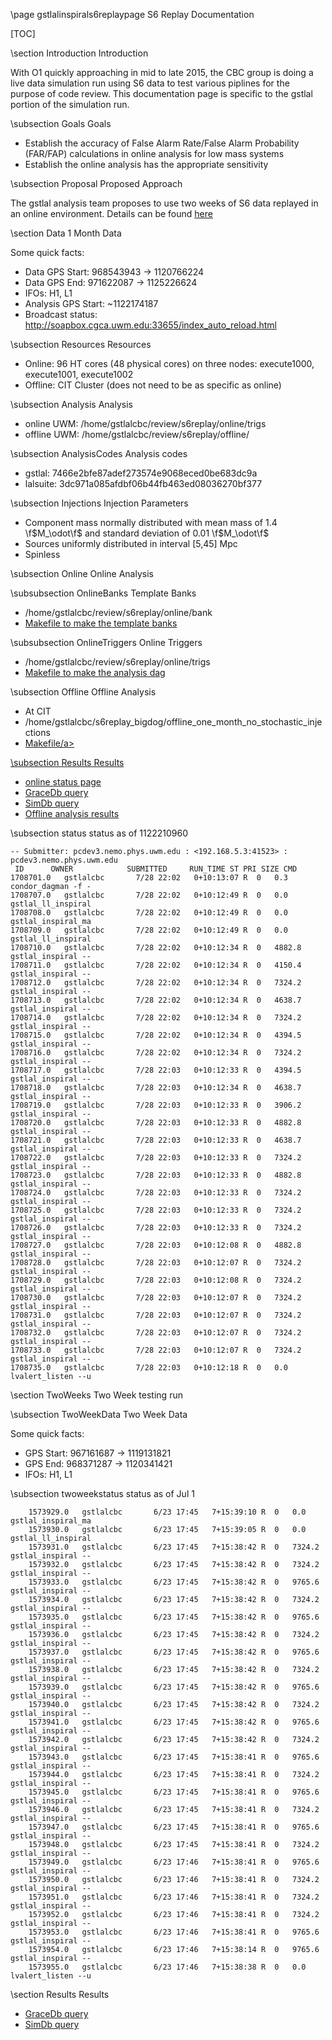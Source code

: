 \page gstlalinspirals6replaypage S6 Replay Documentation

[TOC]

\section Introduction Introduction

With O1 quickly approaching in mid to late 2015, the CBC group is doing a live
data simulation run using S6 data to test various piplines for the purpose of
code review.  This documentation page is specific to the gstlal portion of the
simulation run.  

\subsection Goals Goals

 - Establish the accuracy of False Alarm Rate/False Alarm Probability (FAR/FAP) calculations in online analysis for low mass systems
 - Establish the online analysis has the appropriate sensitivity

\subsection Proposal Proposed Approach

The gstlal analysis team proposes to use two weeks of S6 data replayed in an
online environment.  Details can be found
<a href="https://www.lsc-group.phys.uwm.edu/ligovirgo/cbcnote/S6VSR3ReplayMDC/140812103550GeneralData%20broadcasting">here</a>

\section Data 1 Month Data

Some quick facts:

 - Data GPS Start: 968543943 -> 1120766224
 - Data GPS End:   971622087 -> 1125226624
 - IFOs: H1, L1
 - Analysis GPS Start: ~1122174187
 - Broadcast status: http://soapbox.cgca.uwm.edu:33655/index_auto_reload.html


\subsection Resources Resources

 - Online: 96 HT cores (48 physical cores) on three nodes: execute1000, execute1001, execute1002
 - Offline: CIT Cluster (does not need to be as specific as online)

\subsection Analysis Analysis

 - online UWM: /home/gstlalcbc/review/s6replay/online/trigs
 - offline UWM: /home/gstlalcbc/review/s6replay/offline/

\subsection AnalysisCodes Analysis codes

 - gstlal: 7466e2bfe87adef273574e9068eced0be683dc9a
 - lalsuite: 3dc971a085afdbf06b44fb463ed08036270bf377

\subsection Injections Injection Parameters

 - Component mass normally distributed with mean mass of 1.4 \f$M_\odot\f$ and standard deviation of 0.01 \f$M_\odot\f$
 - Sources uniformly distributed in interval [5,45] Mpc
 - Spinless

\subsection Online Online Analysis

\subsubsection OnlineBanks Template Banks

 - /home/gstlalcbc/review/s6replay/online/bank
 - <a href=https://ligo-vcs.phys.uwm.edu/cgit/gstlal/tree/gstlal-inspiral/share/Makefile.s6_replay_bank>Makefile to make the template banks</a>

\subsubsection OnlineTriggers Online Triggers

 - /home/gstlalcbc/review/s6replay/online/trigs
 - <a href=https://ligo-vcs.phys.uwm.edu/cgit/gstlal/tree/gstlal-inspiral/share/Makefile.s6_replay_online>Makefile to make the analysis dag</a>

\subsection Offline Offline Analysis

 - At CIT
 - /home/gstlalcbc/s6replay_bigdog/offline_one_month_no_stochastic_injections
 - <a href=https://ligo-vcs.phys.uwm.edu/cgit/gstlal/tree/gstlal-inspiral/share/Makefile.s6_replay>Makefile/a>

\subsection Results Results

 - <a href=https://ldas-jobs.cgca.uwm.edu/~gstlalcbc/cgi-bin/gstlalcbcsummary> online status page </a>
 - <a href="https://gracedb.ligo.org/events/search/?query=test%20gstlal%20lowmass%201122174187..1124174187">GraceDb query</a>
 - <a href="https://simdb.phys.uwm.edu/events/search/?query=cbc%20gstlal%20replaylowmassinj%201122174187..1124174187">SimDb query</a>
 - <a href="https://ldas-jobs.ligo.caltech.edu/~gstlalcbc/offline_s6_replay_1monrun/">Offline analysis results</a>


\subsection status status as of 1122210960 

	-- Submitter: pcdev3.nemo.phys.uwm.edu : <192.168.5.3:41523> : pcdev3.nemo.phys.uwm.edu
	 ID      OWNER            SUBMITTED     RUN_TIME ST PRI SIZE CMD               
	1708701.0   gstlalcbc       7/28 22:02   0+10:13:07 R  0   0.3  condor_dagman -f -
	1708707.0   gstlalcbc       7/28 22:02   0+10:12:49 R  0   0.0  gstlal_ll_inspiral
	1708708.0   gstlalcbc       7/28 22:02   0+10:12:49 R  0   0.0  gstlal_inspiral_ma
	1708709.0   gstlalcbc       7/28 22:02   0+10:12:49 R  0   0.0  gstlal_ll_inspiral
	1708710.0   gstlalcbc       7/28 22:02   0+10:12:34 R  0   4882.8 gstlal_inspiral --
	1708711.0   gstlalcbc       7/28 22:02   0+10:12:34 R  0   4150.4 gstlal_inspiral --
	1708712.0   gstlalcbc       7/28 22:02   0+10:12:34 R  0   7324.2 gstlal_inspiral --
	1708713.0   gstlalcbc       7/28 22:02   0+10:12:34 R  0   4638.7 gstlal_inspiral --
	1708714.0   gstlalcbc       7/28 22:02   0+10:12:34 R  0   7324.2 gstlal_inspiral --
	1708715.0   gstlalcbc       7/28 22:02   0+10:12:34 R  0   4394.5 gstlal_inspiral --
	1708716.0   gstlalcbc       7/28 22:02   0+10:12:34 R  0   7324.2 gstlal_inspiral --
	1708717.0   gstlalcbc       7/28 22:03   0+10:12:33 R  0   4394.5 gstlal_inspiral --
	1708718.0   gstlalcbc       7/28 22:03   0+10:12:34 R  0   4638.7 gstlal_inspiral --
	1708719.0   gstlalcbc       7/28 22:03   0+10:12:33 R  0   3906.2 gstlal_inspiral --
	1708720.0   gstlalcbc       7/28 22:03   0+10:12:33 R  0   4882.8 gstlal_inspiral --
	1708721.0   gstlalcbc       7/28 22:03   0+10:12:33 R  0   4638.7 gstlal_inspiral --
	1708722.0   gstlalcbc       7/28 22:03   0+10:12:33 R  0   7324.2 gstlal_inspiral --
	1708723.0   gstlalcbc       7/28 22:03   0+10:12:33 R  0   4882.8 gstlal_inspiral --
	1708724.0   gstlalcbc       7/28 22:03   0+10:12:33 R  0   7324.2 gstlal_inspiral --
	1708725.0   gstlalcbc       7/28 22:03   0+10:12:33 R  0   7324.2 gstlal_inspiral --
	1708726.0   gstlalcbc       7/28 22:03   0+10:12:33 R  0   7324.2 gstlal_inspiral --
	1708727.0   gstlalcbc       7/28 22:03   0+10:12:08 R  0   4882.8 gstlal_inspiral --
	1708728.0   gstlalcbc       7/28 22:03   0+10:12:07 R  0   7324.2 gstlal_inspiral --
	1708729.0   gstlalcbc       7/28 22:03   0+10:12:08 R  0   7324.2 gstlal_inspiral --
	1708730.0   gstlalcbc       7/28 22:03   0+10:12:07 R  0   7324.2 gstlal_inspiral --
	1708731.0   gstlalcbc       7/28 22:03   0+10:12:07 R  0   7324.2 gstlal_inspiral --
	1708732.0   gstlalcbc       7/28 22:03   0+10:12:07 R  0   7324.2 gstlal_inspiral --
	1708733.0   gstlalcbc       7/28 22:03   0+10:12:07 R  0   7324.2 gstlal_inspiral --
	1708735.0   gstlalcbc       7/28 22:03   0+10:12:18 R  0   0.0  lvalert_listen --u


\section TwoWeeks Two Week testing run


\subsection TwoWeekData Two Week Data

Some quick facts:

 - GPS Start: 967161687 -> 1119131821
 - GPS End:   968371287 -> 1120341421
 - IFOs: H1, L1


\subsection twoweekstatus status as of Jul 1

		1573929.0   gstlalcbc       6/23 17:45   7+15:39:10 R  0   0.0  gstlal_inspiral_ma
		1573930.0   gstlalcbc       6/23 17:45   7+15:39:05 R  0   0.0  gstlal_ll_inspiral
		1573931.0   gstlalcbc       6/23 17:45   7+15:38:42 R  0   7324.2 gstlal_inspiral --
		1573932.0   gstlalcbc       6/23 17:45   7+15:38:42 R  0   7324.2 gstlal_inspiral --
		1573933.0   gstlalcbc       6/23 17:45   7+15:38:42 R  0   9765.6 gstlal_inspiral --
		1573934.0   gstlalcbc       6/23 17:45   7+15:38:42 R  0   7324.2 gstlal_inspiral --
		1573935.0   gstlalcbc       6/23 17:45   7+15:38:42 R  0   9765.6 gstlal_inspiral --
		1573936.0   gstlalcbc       6/23 17:45   7+15:38:42 R  0   7324.2 gstlal_inspiral --
		1573937.0   gstlalcbc       6/23 17:45   7+15:38:42 R  0   9765.6 gstlal_inspiral --
		1573938.0   gstlalcbc       6/23 17:45   7+15:38:42 R  0   7324.2 gstlal_inspiral --
		1573939.0   gstlalcbc       6/23 17:45   7+15:38:42 R  0   9765.6 gstlal_inspiral --
		1573940.0   gstlalcbc       6/23 17:45   7+15:38:42 R  0   7324.2 gstlal_inspiral --
		1573941.0   gstlalcbc       6/23 17:45   7+15:38:42 R  0   9765.6 gstlal_inspiral --
		1573942.0   gstlalcbc       6/23 17:45   7+15:38:42 R  0   7324.2 gstlal_inspiral --
		1573943.0   gstlalcbc       6/23 17:45   7+15:38:41 R  0   9765.6 gstlal_inspiral --
		1573944.0   gstlalcbc       6/23 17:45   7+15:38:41 R  0   7324.2 gstlal_inspiral --
		1573945.0   gstlalcbc       6/23 17:45   7+15:38:41 R  0   9765.6 gstlal_inspiral --
		1573946.0   gstlalcbc       6/23 17:45   7+15:38:41 R  0   7324.2 gstlal_inspiral --
		1573947.0   gstlalcbc       6/23 17:45   7+15:38:41 R  0   9765.6 gstlal_inspiral --
		1573948.0   gstlalcbc       6/23 17:45   7+15:38:41 R  0   7324.2 gstlal_inspiral --
		1573949.0   gstlalcbc       6/23 17:46   7+15:38:41 R  0   9765.6 gstlal_inspiral --
		1573950.0   gstlalcbc       6/23 17:46   7+15:38:41 R  0   7324.2 gstlal_inspiral --
		1573951.0   gstlalcbc       6/23 17:46   7+15:38:41 R  0   7324.2 gstlal_inspiral --
		1573952.0   gstlalcbc       6/23 17:46   7+15:38:41 R  0   7324.2 gstlal_inspiral --
		1573953.0   gstlalcbc       6/23 17:46   7+15:38:41 R  0   9765.6 gstlal_inspiral --
		1573954.0   gstlalcbc       6/23 17:46   7+15:38:14 R  0   9765.6 gstlal_inspiral --
		1573955.0   gstlalcbc       6/23 17:46   7+15:38:38 R  0   0.0  lvalert_listen --u


\section Results Results

 - <a href="https://gracedb.ligo.org/events/search/?query=test%20gstlal%20lowmass%201119131821..1120341421">GraceDb query</a>
 - <a href="https://simdb.phys.uwm.edu/events/search/?query=cbc%20gstlal%20replaylowmassinj%201119131821..1120341421">SimDb query</a>
